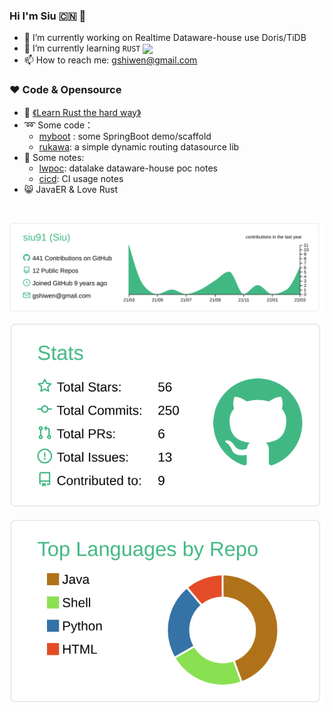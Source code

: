 ### Hi I'm Siu 🇨🇳  👋

- 🔭 I’m currently working on Realtime Dataware-house use Doris/TiDB
- 🌱 I’m currently learning  `RUST` <a href="https://www.rust-lang.org"><img src="https://avatars.githubusercontent.com/u/5430905?s=200&v=4" align="center"  width="2%" /></a>
- 📫 How to reach me: gshiwen@gmail.com



### ❤️ Code & Opensource

- 📖 [《Learn Rust the hard way》](https://github.com/siu91/learn-rust-the-hard-way)
- :loop: Some code：
  - [myboot](https://github.com/siu91/myboot) : some SpringBoot demo/scaffold
  - [rukawa](https://github.com/siu91/rukawa): a simple dynamic routing datasource lib 
- :ledger: Some notes:
  - [lwpoc](https://siu91.github.io/lwpoc-docs): datalake dataware-house poc notes
  - [cicd](https://siu91.github.io/cicd-docs): CI usage notes
- :smile_cat: JavaER & Love Rust

<br />

[![](https://raw.githubusercontent.com/siu91/siu91/main/profile-summary-card-output/vue/0-profile-details.svg)](https://github.com/vn7n24fzkq/github-profile-summary-cards)

[![](https://raw.githubusercontent.com/siu91/siu91/main/profile-summary-card-output/vue/3-stats.svg)](https://github.com/vn7n24fzkq/github-profile-summary-cards) 

[![](https://raw.githubusercontent.com/siu91/siu91/main/profile-summary-card-output/vue/1-repos-per-language.svg)](https://github.com/vn7n24fzkq/github-profile-summary-cards)
